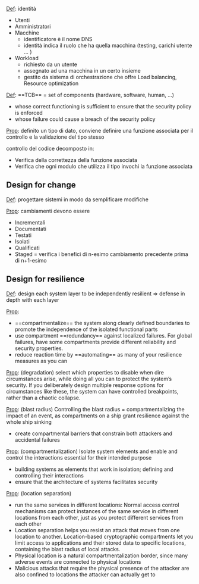 <u>Def</u>: identità
- Utenti
- Amministratori
- Macchine
	- identificatore è il nome DNS
	- identità indica il ruolo che ha quella macchina (testing, carichi utente … )
- Workload
	- richiesto da un utente
	- assegnato ad una macchina in un certo insieme
	- gestito da sistema di orchestrazione che offre Load balancing, Resource optimization

<u>Def</u>: ==TCB== = set of components (hardware, software, human, …)
- whose correct functioning is sufficient to ensure that the security policy is enforced
- whose failure could cause a breach of the security policy

<u>Prop</u>: definito un tipo di dato, conviene definire una funzione associata per il controllo e la
validazione del tipo stesso

controllo del codice decomposto in:
- Verifica della correttezza della funzione associata
- Verifica che ogni modulo che utilizza il tipo invochi la funzione associata


## Design for change

<u>Def</u>: progettare sistemi in modo da semplificare modifiche

<u>Prop</u>: cambiamenti devono essere
- Incrementali
- Documentati
- Testati
- Isolati
- Qualificati
- Staged = verifica i benefici di n-esimo cambiamento precedente prima di n+1-esimo

## Design for resilience

<u>Def</u>: design each system layer to be independently resilient 
	=> defense in depth with each layer

<u>Prop</u>: 
- ==compartmentalize== the system along clearly defined boundaries to promote the independence of the isolated functional parts
- use compartment ==redundancy== against localized failures. For global failures, have some compartments provide different reliability and security properties.
- reduce reaction time by ==automating== as many of your resilience measures as you can

<u>Prop</u>: (degradation)
select which properties to disable when dire circumstances arise, while doing all you can to protect the system’s security. If you deliberately design multiple response options for circumstances like these, the system can have controlled breakpoints, rather than a chaotic collapse.

<u>Prop</u>: (blast radius)
Controlling the blast radius = compartmentalizing the impact of an event, as compartments on a ship grant resilience against the whole ship sinking

- create compartmental barriers that constrain both attackers and accidental failures

<u>Prop</u>: (compartmentalization)
Isolate system elements and enable and control the interactions essential for their intended purpose

- building systems as elements that work in isolation; defining and controlling their interactions
- ensure that the architecture of systems facilitates security

<u>Prop</u>: (location separation)
- run the same services in different locations: Normal access control mechanisms can protect instances of the same service in different locations from each other, just as you protect different services from each other
- Location separation helps you resist an attack that moves from one location to another. Location-based cryptographic compartments let you limit access to applications and their stored data to specific locations, containing the blast radius of local attacks.
- Physical location is a natural compartmentalization border, since many adverse events are connected to physical locations
- Malicious attacks that require the physical presence of the attacker are also confined to locations the attacker can actually get to